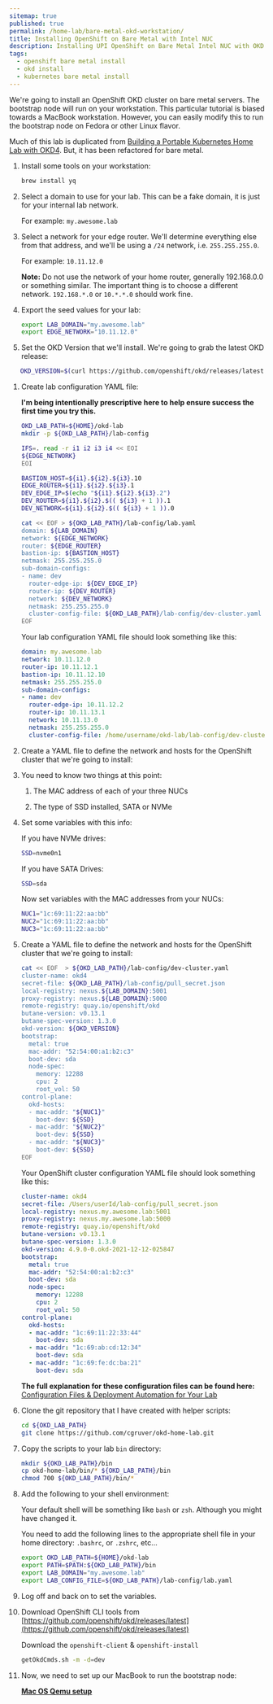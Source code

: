 ```yaml
---
sitemap: true
published: true
permalink: /home-lab/bare-metal-okd-workstation/
title: Installing OpenShift on Bare Metal with Intel NUC
description: Installing UPI OpenShift on Bare Metal Intel NUC with OKD
tags:
  - openshift bare metal install
  - okd install
  - kubernetes bare metal install
---
```

We're going to install an OpenShift OKD cluster on bare metal servers.  The bootstrap node will run on your workstation.  This particular tutorial is biased towards a MacBook workstation.  However, you can easily modify this to run the bootstrap node on Fedora or other Linux flavor.

Much of this lab is duplicated from [Building a Portable Kubernetes Home Lab with OKD4](/home-lab/lab-intro/).  But, it has been refactored for bare metal.

1. Install some tools on your workstation:

   ```bash
   brew install yq
   ```

1. Select a domain to use for your lab.  This can be a fake domain, it is just for your internal lab network.

   For example: `my.awesome.lab`

1. Select a network for your edge router.  We'll determine everything else from that address, and we'll be using a `/24` network, i.e. `255.255.255.0`.

   For example: `10.11.12.0`

   __Note:__ Do not use the network of your home router, generally 192.168.0.0 or something similar.  The important thing is to choose a different network.  `192.168.*.0` or `10.*.*.0` should work fine.

1. Export the seed values for your lab:

   ```bash
   export LAB_DOMAIN="my.awesome.lab"
   export EDGE_NETWORK="10.11.12.0"
   ```

1. Set the OKD Version that we'll install.  We're going to grab the latest OKD release:

```bash
   OKD_VERSION=$(curl https://github.com/openshift/okd/releases/latest | cut -d"/" -f8 | cut -d\" -f1)
   ```

1. Create lab configuration YAML file:

   __I'm being intentionally prescriptive here to help ensure success the first time you try this.__

   ```bash
   OKD_LAB_PATH=${HOME}/okd-lab
   mkdir -p ${OKD_LAB_PATH}/lab-config
   
   IFS=. read -r i1 i2 i3 i4 << EOI
   ${EDGE_NETWORK}
   EOI

   BASTION_HOST=${i1}.${i2}.${i3}.10
   EDGE_ROUTER=${i1}.${i2}.${i3}.1
   DEV_EDGE_IP=$(echo "${i1}.${i2}.${i3}.2")
   DEV_ROUTER=${i1}.${i2}.$(( ${i3} + 1 )).1
   DEV_NETWORK=${i1}.${i2}.$(( ${i3} + 1 )).0

   cat << EOF > ${OKD_LAB_PATH}/lab-config/lab.yaml
   domain: ${LAB_DOMAIN}
   network: ${EDGE_NETWORK}
   router: ${EDGE_ROUTER}
   bastion-ip: ${BASTION_HOST}
   netmask: 255.255.255.0
   sub-domain-configs:
   - name: dev
     router-edge-ip: ${DEV_EDGE_IP}
     router-ip: ${DEV_ROUTER}
     network: ${DEV_NETWORK}
     netmask: 255.255.255.0
     cluster-config-file: ${OKD_LAB_PATH}/lab-config/dev-cluster.yaml
   EOF
   ```

   Your lab configuration YAML file should look something like this:

   ```yaml
   domain: my.awesome.lab
   network: 10.11.12.0
   router-ip: 10.11.12.1
   bastion-ip: 10.11.12.10
   netmask: 255.255.255.0
   sub-domain-configs:
   - name: dev
     router-edge-ip: 10.11.12.2
     router-ip: 10.11.13.1
     network: 10.11.13.0
     netmask: 255.255.255.0
     cluster-config-file: /home/username/okd-lab/lab-config/dev-cluster.yaml
   ```

1. Create a YAML file to define the network and hosts for the OpenShift cluster that we're going to install:

1. You need to know two things at this point:

   1. The MAC address of each of your three NUCs

   1. The type of SSD installed, SATA or NVMe

1. Set some variables with this info:

   If you have NVMe drives:

   ```bash
   SSD=nvme0n1
   ```

   If you have SATA Drives:

   ```bash
   SSD=sda
   ```

   Now set variables with the MAC addresses from your NUCs:

   ```bash
   NUC1="1c:69:11:22:aa:bb"
   NUC2="1c:69:11:22:aa:bb"
   NUC3="1c:69:11:22:aa:bb"
   ```

1. Create a YAML file to define the network and hosts for the OpenShift cluster that we're going to install:

   ```bash
   cat << EOF  > ${OKD_LAB_PATH}/lab-config/dev-cluster.yaml
   cluster-name: okd4
   secret-file: ${OKD_LAB_PATH}/lab-config/pull_secret.json
   local-registry: nexus.${LAB_DOMAIN}:5001
   proxy-registry: nexus.${LAB_DOMAIN}:5000
   remote-registry: quay.io/openshift/okd
   butane-version: v0.13.1
   butane-spec-version: 1.3.0
   okd-version: ${OKD_VERSION}
   bootstrap:
     metal: true
     mac-addr: "52:54:00:a1:b2:c3"
     boot-dev: sda
     node-spec:
       memory: 12288
       cpu: 2
       root_vol: 50
   control-plane:
     okd-hosts:
     - mac-addr: "${NUC1}"
       boot-dev: ${SSD}
     - mac-addr: "${NUC2}"
       boot-dev: ${SSD}
     - mac-addr: "${NUC3}"
       boot-dev: ${SSD}
   EOF
   ```

   Your OpenShift cluster configuration YAML file should look something like this:

   ```yaml
   cluster-name: okd4
   secret-file: /Users/userId/lab-config/pull_secret.json
   local-registry: nexus.my.awesome.lab:5001
   proxy-registry: nexus.my.awesome.lab:5000
   remote-registry: quay.io/openshift/okd
   butane-version: v0.13.1
   butane-spec-version: 1.3.0
   okd-version: 4.9.0-0.okd-2021-12-12-025847
   bootstrap:
     metal: true
     mac-addr: "52:54:00:a1:b2:c3"
     boot-dev: sda
     node-spec:
       memory: 12288
       cpu: 2
       root_vol: 50
   control-plane:
     okd-hosts:
     - mac-addr: "1c:69:11:22:33:44"
       boot-dev: sda
     - mac-addr: "1c:69:ab:cd:12:34"
       boot-dev: sda
     - mac-addr: "1c:69:fe:dc:ba:21"
       boot-dev: sda
   ```

   __The full explanation for these configuration files can be found here:__ [Configuration Files & Deployment Automation for Your Lab](/home-lab/configuration/)

1. Clone the git repository that I have created with helper scripts:

   ```bash
   cd ${OKD_LAB_PATH}
   git clone https://github.com/cgruver/okd-home-lab.git
   ```

1. Copy the scripts to your lab `bin` directory:

   ```bash
   mkdir ${OKD_LAB_PATH}/bin
   cp okd-home-lab/bin/* ${OKD_LAB_PATH}/bin
   chmod 700 ${OKD_LAB_PATH}/bin/*
   ```

1. Add the following to your shell environment:

   Your default shell will be something like `bash` or `zsh`.  Although you might have changed it.

   You need to add the following lines to the appropriate shell file in your home directory: `.bashrc`, or `.zshrc`, etc...

   ```bash
   export OKD_LAB_PATH=${HOME}/okd-lab
   export PATH=$PATH:${OKD_LAB_PATH}/bin
   export LAB_DOMAIN="my.awesome.lab"
   export LAB_CONFIG_FILE=${OKD_LAB_PATH}/lab-config/lab.yaml
   ```

1. Log off and back on to set the variables.

1. Download OpenShift CLI tools from [https://github.com/openshift/okd/releases/latest](https://github.com/openshift/okd/releases/latest)

   Download the `openshift-client` & `openshift-install`

   ```bash
   getOkdCmds.sh -m -d=dev
   ```

1. Now, we need to set up our MacBook to run the bootstrap node:

   __[Mac OS Qemu setup](/home-lab/bare-metal-bootstrap/)__
